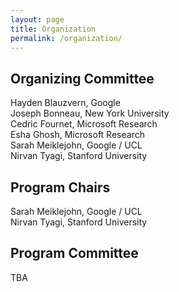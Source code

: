 ```yaml
---
layout: page
title: Organization
permalink: /organization/
---
```


## Organizing Committee

Hayden Blauzvern, Google\
Joseph Bonneau, New York University\
Cedric Fournet, Microsoft Research\
Esha Ghosh, Microsoft Research\
Sarah Meiklejohn, Google / UCL\
Nirvan Tyagi, Stanford University

## Program Chairs
Sarah Meiklejohn, Google / UCL\
Nirvan Tyagi, Stanford University

## Program Committee

TBA 
